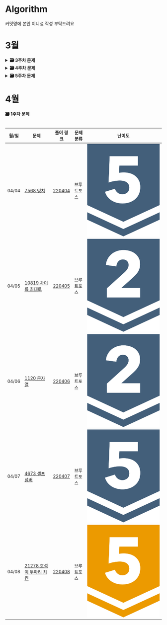 # Algorithm
커밋명에 본인 이니셜 작성 부탁드려요
# 3월

<details>
  <summary>
    <STRONG>
     🗃 3주차 문제
    </STRONG>
  </summary>
     <br/>
 <div markdown="1">
    
| 월/일 | 문제                           | 풀이 링크 | 문제 분류 | 난이도 |
| ----------- | ---------------------- | ---------------------- | ------------------------------------| ---- |
| 03/14      | [1439_뒤집기](https://www.acmicpc.net/problem/1439) | [220314](https://github.com/bong8230/Algorithm/tree/main/220314)| 그리디 |<img src="https://github.com/Douzone3Team/Algorism/blob/main/img/6.svg">|
| 03/15      | [1026_보물](https://www.acmicpc.net/problem/1026)       | [220315](https://github.com/bong8230/Algorithm/tree/main/220315)| 그리디 |<img src="https://github.com/Douzone3Team/Algorism/blob/main/img/7.svg">|
| 03/16      | [2810_컵홀더](https://www.acmicpc.net/problem/2810)       | [220316](https://github.com/bong8230/Algorithm/tree/main/220316)| 그리디 |<img src="https://github.com/Douzone3Team/Algorism/blob/main/img/5.svg">|
| 03/17      | [2217_로프](https://www.acmicpc.net/problem/2217)       | [220317](https://github.com/bong8230/Algorithm/tree/main/220317)| 그리디 |<img src="https://github.com/Douzone3Team/Algorism/blob/main/img/6.svg">|
| 03/18      | [1789_수들의합](https://www.acmicpc.net/problem/1789)| [220318](https://github.com/bong8230/Algorithm/tree/main/220318)| 그리디 |<img src="https://github.com/Douzone3Team/Algorism/blob/main/img/6.svg">|
 </div>
</details>
  
<details>
  <summary>
    <STRONG>
     🗃 4주차 문제
    </STRONG>
  </summary>
     <br/>
 <div markdown="1">
    
| 월/일 | 문제                           | 풀이 링크 | 문제 분류 | 난이도 |
| ----------- | ---------------------- | ---------------------- | ------------------------------------| ---- |
| 03/21      |[1260_DFS와 BFS](https://www.acmicpc.net/problem/1260) | [220321](https://github.com/bong8230/Algorithm/tree/main/220321) | 그래프 탐색 | <img src="https://github.com/Douzone3Team/Algorism/blob/main/img/9.svg"> |
| 03/22      |[2606_바이러스](https://www.acmicpc.net/problem/2606) | [220322](https://github.com/bong8230/Algorithm/tree/main/220322) | 그래프탐색 | <img src="https://github.com/Douzone3Team/Algorism/blob/main/img/8.svg"> |
| 03/23      |[1427_소트인사이드](https://www.acmicpc.net/problem/1427) | [220323](https://github.com/bong8230/Algorithm/tree/main/220323) | 정렬 | <img src="https://github.com/Douzone3Team/Algorism/blob/main/img/6.svg"> |
| 03/24      |[2776_암기왕](https://www.acmicpc.net/problem/2776) | [220324](https://github.com/bong8230/Algorithm/tree/main/220324) | 이분 탐색 | <img src="https://github.com/Douzone3Team/Algorism/blob/main/img/7.svg"> |
| 03/25      |[1654 랜선 자르기](https://www.acmicpc.net/problem/1654) | [220325](https://github.com/bong8230/Algorithm/tree/main/220325) | 이분 탐색 | <img src="https://github.com/Douzone3Team/Algorism/blob/main/img/8.svg"> |
 </div>
</details>
   
 <details>
  <summary>
    <STRONG>
     🗃 5주차 문제
    </STRONG>
  </summary>
     <br/> 
  <div markdown="1">
    
| 월/일 | 문제                           | 풀이 링크 | 문제 분류 | 난이도 |
| ----------- | ---------------------- | ---------------------- | ------------------------------------| ---- |
| 03/28      |[2178 미로탐색](https://www.acmicpc.net/problem/2178) | [220328](https://github.com/Douzone3Team/Algorism/tree/main/220328) | 그래프 탐색 | <img src="https://github.com/Douzone3Team/Algorism/blob/main/img/10.svg">|
| 03/29      |[4963 섬의 개수](https://www.acmicpc.net/problem/4963) | [220329](https://github.com/Douzone3Team/Algorism/tree/main/220329) | 그래프 탐색 | <img src="https://github.com/Douzone3Team/Algorism/blob/main/img/9.svg">|
| 03/30      |[14716 현수막](https://www.acmicpc.net/problem/14716)| [220330](https://github.com/Douzone3Team/Algorism/tree/main/220330)| 그래프 탐색 | <img src="https://github.com/Douzone3Team/Algorism/blob/main/img/10.svg">|
| 03/31      |[2667 단지번호붙이기](https://www.acmicpc.net/problem/2667)|[220331](https://github.com/Douzone3Team/Algorism/tree/main/220331)| 그래프 탐색 | <img src="https://github.com/Douzone3Team/Algorism/blob/main/img/10.svg" > |
| 04/01      |[7569 토마토](https://www.acmicpc.net/problem/7569)|[220401](https://github.com/Douzone3Team/Algorism/tree/main/220401)| 그래프 탐색 | <img src="https://github.com/Douzone3Team/Algorism/blob/main/img/11.svg">|
 </div>
</details>

# 4월
 
  <summary>
    <STRONG>
     🗃 1주차 문제
    </STRONG>
  </summary>
     <br/> 
  <div markdown="1">
    
| 월/일 | 문제                           | 풀이 링크 | 문제 분류 | 난이도 |
| ----------- | ---------------------- | ---------------------- | ------------------------------------| ---- |
| 04/04     |[7568 덩치](https://www.acmicpc.net/problem/7568)|[220404](https://github.com/Douzone3Team/Algorism/tree/main/220404)|브루트포스|<img src="https://github.com/Douzone3Team/Algorism/blob/main/img/6.svg">|
| 04/05      |[10819 차이를 최대로](https://www.acmicpc.net/problem/10819)|[220405](https://github.com/Douzone3Team/Algorism/tree/main/220405)|브루트포스|<img src="https://github.com/Douzone3Team/Algorism/blob/main/img/9.svg">|
| 04/06      |[1120 문자열](https://www.acmicpc.net/problem/1120)|[220406](https://github.com/Douzone3Team/Algorism/tree/main/220406)|브루트포스| <img src="https://github.com/Douzone3Team/Algorism/blob/main/img/9.svg">|
| 04/07      |[4673 셀프넘버](https://www.acmicpc.net/problem/4673)|[220407](https://github.com/Douzone3Team/Algorism/tree/main/220407)|브루트포스| <img src="https://github.com/Douzone3Team/Algorism/blob/main/img/6.svg" > |
| 04/08      |[21278 호석이 두마리 치킨](https://www.acmicpc.net/problem/21278)|[220408](https://github.com/Douzone3Team/Algorism/tree/main/220408)|브루트포스| <img src="https://github.com/Douzone3Team/Algorism/blob/main/img/11.svg">|
 </div>

 
